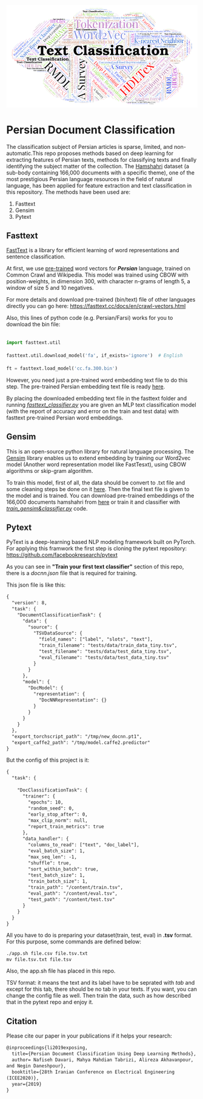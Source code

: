 ![](https://github.com/Davari393/Persian-Document-Classification/blob/master/0_X7PVc7QwrpFnyo4p.png
)
# Persian Document Classification
The classification subject of Persian articles is sparse, limited, and non-automatic.This repo proposes methods based on deep learning for extracting features of Persian texts, methods for classifying texts and finally identifying the subject matter of the collection. The [Hamshahri](http://dataheart.ir/article/3487/%D9%85%D8%AC%D9%85%D9%88%D8%B9%D9%87-%D8%AF%D8%A7%D8%AF%D9%87--%DA%A9%D8%A7%D9%85%D9%84-%D9%87%D9%85%D8%B4%D9%87%D8%B1%DB%8C-%D9%86%D8%B3%D8%AE%D9%87-1-%D8%B4%D8%A7%D9%85%D9%84-166-%D9%87%D8%B2%D8%A7%D8%B1-%D8%B3%D9%86%D8%AF-%D8%AF%D8%B1-%D9%81%D8%B1%D9%85%D8%AA-%D8%A7%DA%A9%D8%B3%D9%84-%D9%88-csv) dataset (a sub-body containing 166,000 documents with a specific theme), one of the most prestigious Persian language resources in the field of natural language, has been applied for feature extraction and text classification in this repository. 
The methods have been used are:



1. Fasttext
2. Gensim
3. Pytext



## Fasttext

[FastText](https://github.com/facebookresearch/fastText/) is a library for efficient learning of word representations and sentence classification.

At first, we use [pre-trained](https://fasttext.cc/docs/en/crawl-vectors.html) word vectors for ***Persian*** language, trained on Common Crawl and Wikipedia. This model was trained using CBOW with position-weights, in dimension 300, with character n-grams of length 5, a window of size 5 and 10 negatives.

For more details and download pre-trained (bin/text) file of other languages directly you can go here: https://fasttext.cc/docs/en/crawl-vectors.html


Also, this lines of python code (e.g. Persian/Farsi) works for you to download the bin file:



```python

import fasttext.util

fasttext.util.download_model('fa', if_exists='ignore')  # English

ft = fasttext.load_model('cc.fa.300.bin')

```



However, you need just a pre-trained word embedding text file to do this step. The pre-trained Persian embedding text file is ready [here](https://drive.google.com/open?id=1Zm7Hk4Il3WCcPRBYRhynWhqi1i_1h8w9).

By placing the downloaded embedding text file in the fasttext folder and running [_fasttext_classifier.py_](https://github.com/Davari393/Persian-Document-Classification/tree/master/fasttext) you are given an MLP text classification model (with the report of accuracy and error on the train and test data) with fasttext pre-trained Persian word embeddings.



## Gensim

This is an open-source python library for natural language processing. The [Gensim](https://github.com/RaRe-Technologies/gensim) library enables us to extend embedding by training our Word2vec model (Another word representation model like FastTesxt), using CBOW algorithms or skip-gram algorithm.



To train this model, first of all, the data should be convert to .txt file and some cleaning steps be done on it [here](https://github.com/Davari393/Persian-Document-Classification/tree/master/clean_data). Then the final text file is given to the model and is trained. You can download pre-trained embeddings of the 166,000 documents hamshahri from [here](https://drive.google.com/open?id=1vmdgHgNje5r18VpZ2xf2cbdu5l_bfOXd) or train it and classifier with [_train_gensim&classifier.py_](https://github.com/Davari393/Persian-Document-Classification/tree/master/gensim) code.

## Pytext
PyText is a deep-learning based NLP modeling framework built on PyTorch.
For applying this framwork the first step is cloning the pytext repository: https://github.com/facebookresearch/pytext

As you can see in __"Train your first text classifier"__ section of this repo, there is a _docnn.json_ file that is required for training.

This json file is like this:
```
{
  "version": 8,
  "task": {
    "DocumentClassificationTask": {
      "data": {
        "source": {
          "TSVDataSource": {
            "field_names": ["label", "slots", "text"],
            "train_filename": "tests/data/train_data_tiny.tsv",
            "test_filename": "tests/data/test_data_tiny.tsv",
            "eval_filename": "tests/data/test_data_tiny.tsv"
          }
        }
      },
      "model": {
        "DocModel": {
          "representation": {
            "DocNNRepresentation": {}
          }
        }
      }
    }
  },
  "export_torchscript_path": "/tmp/new_docnn.pt1",
  "export_caffe2_path": "/tmp/model.caffe2.predictor"
}
```
But the config of this project is it:
```
{
  "task": {
    
    "DocClassificationTask": {
      "trainer": {
        "epochs": 10,
        "random_seed": 0,
        "early_stop_after": 0,
        "max_clip_norm": null,
        "report_train_metrics": true
      },
      "data_handler": {
        "columns_to_read": ["text", "doc_label"],
        "eval_batch_size": 1,
        "max_seq_len": -1,
        "shuffle": true,
        "sort_within_batch": true,
        "test_batch_size": 1,
        "train_batch_size": 1,
        "train_path": "/content/train.tsv",
        "eval_path": "/content/eval.tsv",
        "test_path": "/content/test.tsv"
      }
    }
  }
}
```
All you have to do is preparing your dataset(train, test, eval) in __.tsv__ format.
For this purpose, some commands are defined below:
```
./app.sh file.csv file.tsv.txt
mv file.tsv.txt file.tsv
```

Also, the app.sh file has placed in this repo.

TSV format: it means the text and its label have to be seprated with _tab_ and except for this tab, there should be no tab in your texts.
If you want, you can change the config file as well. Then train the data, such as how described that in the pytext repo and enjoy it.

## Citation
Please cite our paper in your publications if it helps your research:
```
@inproceedings{li2019exposing,
  title={Persian Document Classification Using Deep Learning Methods},
  author= Nafiseh Davari, Mahya Mahdian Tabrizi, Alireza Akhavanpour, and Negin Daneshpour},
  booktitle={28th Iranian Conference on Electrical Engineering (ICEE2020)},
  year={2019}
}
```
